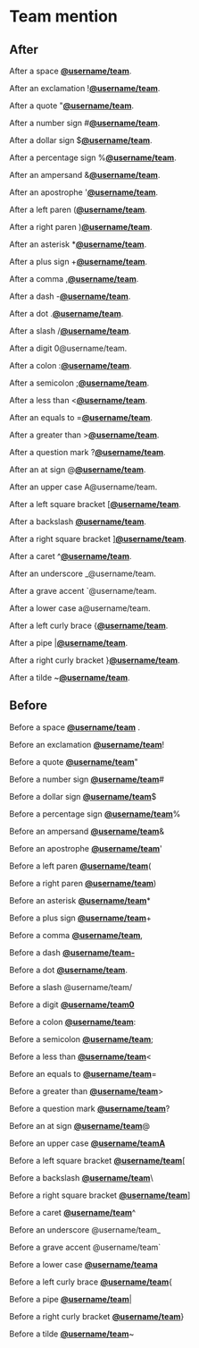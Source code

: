 # Team mention

## After

After a space [**@username/team**](https://github.com/username/team).

After an exclamation \![**@username/team**](https://github.com/username/team).

After a quote "[**@username/team**](https://github.com/username/team).

After a number sign #[**@username/team**](https://github.com/username/team).

After a dollar sign $[**@username/team**](https://github.com/username/team).

After a percentage sign %[**@username/team**](https://github.com/username/team).

After an ampersand &[**@username/team**](https://github.com/username/team).

After an apostrophe '[**@username/team**](https://github.com/username/team).

After a left paren ([**@username/team**](https://github.com/username/team).

After a right paren )[**@username/team**](https://github.com/username/team).

After an asterisk \*[**@username/team**](https://github.com/username/team).

After a plus sign +[**@username/team**](https://github.com/username/team).

After a comma ,[**@username/team**](https://github.com/username/team).

After a dash -[**@username/team**](https://github.com/username/team).

After a dot .[**@username/team**](https://github.com/username/team).

After a slash /[**@username/team**](https://github.com/username/team).

After a digit 0\@username/team.

After a colon :[**@username/team**](https://github.com/username/team).

After a semicolon ;[**@username/team**](https://github.com/username/team).

After a less than <[**@username/team**](https://github.com/username/team).

After an equals to =[**@username/team**](https://github.com/username/team).

After a greater than >[**@username/team**](https://github.com/username/team).

After a question mark ?[**@username/team**](https://github.com/username/team).

After an at sign @[**@username/team**](https://github.com/username/team).

After an upper case A\@username/team.

After a left square bracket \[[**@username/team**](https://github.com/username/team).

After a backslash [**@username/team**](https://github.com/username/team).

After a right square bracket ][**@username/team**](https://github.com/username/team).

After a caret ^[**@username/team**](https://github.com/username/team).

After an underscore \_\@username/team.

After a grave accent \`@username/team.

After a lower case a\@username/team.

After a left curly brace {[**@username/team**](https://github.com/username/team).

After a pipe |[**@username/team**](https://github.com/username/team).

After a right curly bracket }[**@username/team**](https://github.com/username/team).

After a tilde \~[**@username/team**](https://github.com/username/team).

## Before

Before a space [**@username/team**](https://github.com/username/team) .

Before an exclamation [**@username/team**](https://github.com/username/team)!

Before a quote [**@username/team**](https://github.com/username/team)"

Before a number sign [**@username/team**](https://github.com/username/team)#

Before a dollar sign [**@username/team**](https://github.com/username/team)$

Before a percentage sign [**@username/team**](https://github.com/username/team)%

Before an ampersand [**@username/team**](https://github.com/username/team)&

Before an apostrophe [**@username/team**](https://github.com/username/team)'

Before a left paren [**@username/team**](https://github.com/username/team)(

Before a right paren [**@username/team**](https://github.com/username/team))

Before an asterisk [**@username/team**](https://github.com/username/team)\*

Before a plus sign [**@username/team**](https://github.com/username/team)+

Before a comma [**@username/team**](https://github.com/username/team),

Before a dash [**@username/team-**](https://github.com/username/team-)

Before a dot [**@username/team**](https://github.com/username/team).

Before a slash @username/team/

Before a digit [**@username/team0**](https://github.com/username/team0)

Before a colon [**@username/team**](https://github.com/username/team):

Before a semicolon [**@username/team**](https://github.com/username/team);

Before a less than [**@username/team**](https://github.com/username/team)<

Before an equals to [**@username/team**](https://github.com/username/team)=

Before a greater than [**@username/team**](https://github.com/username/team)>

Before a question mark [**@username/team**](https://github.com/username/team)?

Before an at sign [**@username/team**](https://github.com/username/team)@

Before an upper case [**@username/teamA**](https://github.com/username/teamA)

Before a left square bracket [**@username/team**](https://github.com/username/team)\[

Before a backslash [**@username/team**](https://github.com/username/team)\\

Before a right square bracket [**@username/team**](https://github.com/username/team)]

Before a caret [**@username/team**](https://github.com/username/team)^

Before an underscore @username/team\_

Before a grave accent @username/team\`

Before a lower case [**@username/teama**](https://github.com/username/teama)

Before a left curly brace [**@username/team**](https://github.com/username/team){

Before a pipe [**@username/team**](https://github.com/username/team)|

Before a right curly bracket [**@username/team**](https://github.com/username/team)}

Before a tilde [**@username/team**](https://github.com/username/team)\~
